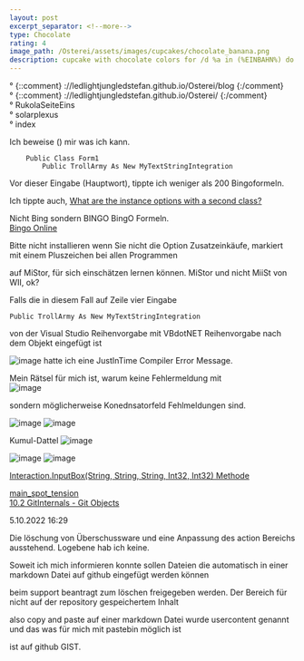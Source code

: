 ```yaml
---
layout: post
excerpt_separator: <!--more-->
type: Chocolate
rating: 4
image_path: /Osterei/assets/images/cupcakes/chocolate_banana.png
description: cupcake with chocolate colors for /d %a in (%EINBAHN%) do dir /b %a
---
```

° {::comment} ://ledlightjungledstefan.github.io/Osterei/blog {:/comment}
<br>
° {::comment} ://ledlightjungledstefan.github.io/Osterei/ {:/comment}
<br>
° RukolaSeiteEins
<br>
° solarplexus
<br>
° index

Ich beweise () mir was ich kann.

        Public Class Form1
            Public TrollArmy As New MyTextStringIntegration

Vor dieser Eingabe (Hauptwort), tippte ich weniger als 200
Bingoformeln.

Ich tippte auch,
[What are the instance options with a second class?](https://learn.microsoft.com/en-us/answers/questions/1047915/what-are-the-instance-options-with-a-second-class.html)

Nicht Bing sondern BINGO BingO Formeln.<br>
[Bingo Online](https://www.microsoft.com/de-at/p/bingo-online/9nblggh4wst1?activetab=pivot:overviewtab)

Bitte nicht installieren wenn Sie nicht die Option Zusatzeinkäufe,
markiert mit einem Pluszeichen bei allen Programmen

auf MiStor, für sich einschätzen lernen können.
MiStor und nicht MiiSt von WII, ok?

Falls die in diesem Fall auf Zeile vier Eingabe

    Public TrollArmy As New MyTextStringIntegration
    
von der Visual Studio Reihenvorgabe mit VBdotNET Reihenvorgabe
nach dem Objekt eingefügt ist

![image](https://user-images.githubusercontent.com/75255909/195789199-af2c344b-4731-4559-9a65-1995599f72a1.png)
hatte ich eine JustInTime Compiler Error Message.

Mein Rätsel für mich ist, warum keine Fehlermeldung mit<br>
![image](https://user-images.githubusercontent.com/75255909/195790324-b70d78d9-1ccf-4df4-b383-123b1afe0d6a.png)

sondern möglicherweise Konednsatorfeld Fehlmeldungen
sind.
<!------>

![image](https://user-images.githubusercontent.com/75255909/193558846-d34c296f-3cbe-4566-9606-21305235cf31.png)
![image](https://user-images.githubusercontent.com/75255909/193559632-14f0cf35-3417-4bdf-a505-685634ea8ce4.png)

Kumul-Dattel
![image](https://user-images.githubusercontent.com/75255909/193556849-671685b7-aa5c-4994-8633-4ca0d7457d38.png)<br>

<!------>
![image](https://user-images.githubusercontent.com/75255909/195893924-3550e2d2-4294-42a3-a574-ca05a4c1d594.png)
![image](https://user-images.githubusercontent.com/75255909/195894313-42b2412d-b37d-460e-b10e-b8452ad4fd55.png)

[Interaction.InputBox(String, String, String, Int32, Int32) Methode](https://learn.microsoft.com/de-de/dotnet/api/microsoft.visualbasic.interaction.inputbox?view=net-6.0)
<!------>

[main_spot_tension](https://ledlightjungledstefan.github.io/Osterei/)<br>
[10.2 GitInternals - Git Objects](https://git-scm.com/book/en/v2/Git-Internals-Git-Objects)

5.10.2022
16:29

Die löschung von Überschussware und eine Anpassung des action
Bereichs ausstehend. Logebene hab ich keine.

Soweit ich mich informieren konnte sollen Dateien die automatisch
in einer markdown Datei auf github eingefügt werden können

beim support beantragt zum löschen freigegeben werden.
Der Bereich für nicht auf der repository gespeichertem Inhalt

also copy and paste auf einer markdown Datei wurde usercontent
genannt und das was für mich mit pastebin möglich ist

ist auf github GIST.<br>
